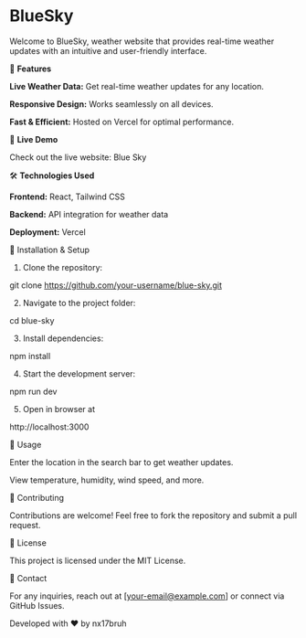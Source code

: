 <h1>BlueSky</h1>

Welcome to BlueSky, weather website that provides real-time weather updates with an intuitive and user-friendly interface.

🌟 **Features**

**Live Weather Data:** Get real-time weather updates for any location.

**Responsive Design:** Works seamlessly on all devices.

**Fast & Efficient:** Hosted on Vercel for optimal performance.

🚀 **Live Demo**

Check out the live website: Blue Sky

🛠️ **Technologies Used**

**Frontend:** React, Tailwind CSS

**Backend:** API integration for weather data

**Deployment:** Vercel

📂 Installation & Setup

1. Clone the repository:

git clone https://github.com/your-username/blue-sky.git

2. Navigate to the project folder:

cd blue-sky

3. Install dependencies:

npm install

4. Start the development server:

npm run dev

5. Open in browser at

http://localhost:3000

📝 Usage

Enter the location in the search bar to get weather updates.

View temperature, humidity, wind speed, and more.

🤝 Contributing

Contributions are welcome! Feel free to fork the repository and submit a pull request.

📜 License

This project is licensed under the MIT License.

📧 Contact

For any inquiries, reach out at [your-email@example.com] or connect via GitHub Issues.

Developed with ❤️ by nx17bruh

